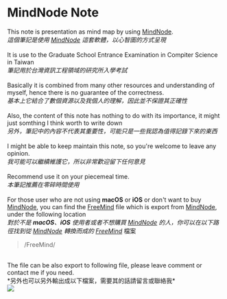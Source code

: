 # MindNode Note
This note is presentation as mind map by using [MindNode](https://mindnode.com/).<br>
*這個筆記是使用 [MindNode](https://mindnode.com/) 這套軟體，以心智圖的方式呈現*<br>
<br>
It is use to the Graduate School Entrance Examination in Compiter Science in Taiwan<br>
*筆記用於台灣資訊工程領域的研究所入學考試*<br>
<br>
Basically it is combined from many other resources and understanding of myself, hence there is no guarantee of the correctness.<br>
*基本上它結合了數個資源以及我個人的理解，因此並不保證其正確性*<br>
<br>
Also, the content of this note has nothing to do with its importance, it might just somthing I think worth to write down<br>
*另外，筆記中的內容不代表其重要性，可能只是一些我認為值得記錄下來的東西*<br>
<br>
I might be able to keep maintain this note, so you're welcome to leave any opinion.<br>
*我可能可以繼續維護它，所以非常歡迎留下任何意見*<br>
<br>
Recommend use it on your piecemeal time.<br>
*本筆記推薦在零碎時間使用*<br>
<br>
For those user who are not using **macOS** or **iOS** or don't want to buy [MindNode](https://mindnode.com/), you can find the [FreeMind](https://zh.wikipedia.org/wiki/FreeMind) file which is export from [MindNode](https://mindnode.com/), under the following location <br>
*對於不是 **macOS**、**iOS** 使用者或者不想購買 [MindNode](https://mindnode.com/) 的人，你可以在以下路徑找到從 [MindNode](https://mindnode.com/) 轉換而成的 [FreeMind](https://zh.wikipedia.org/wiki/FreeMind)* 檔案<br>
>/FreeMind/<br>

<br>
The file can be also export to following file, please leave comment or contact me if you need.<br>
*另外也可以另外輸出成以下檔案，需要其的話請留言或聯絡我*<br>
<img src="https://i.imgur.com/HY5ZZRe.jpg"/>
